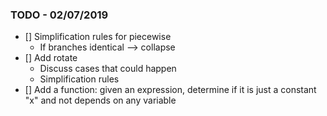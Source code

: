 ### TODO - 02/07/2019
- [] Simplification rules for piecewise 
    - If branches identical --> collapse 
- [] Add rotate
    - Discuss cases that could happen
    - Simplification rules
- [] Add a function: given an expression, determine if it is just a constant "x" and not depends on any variable

